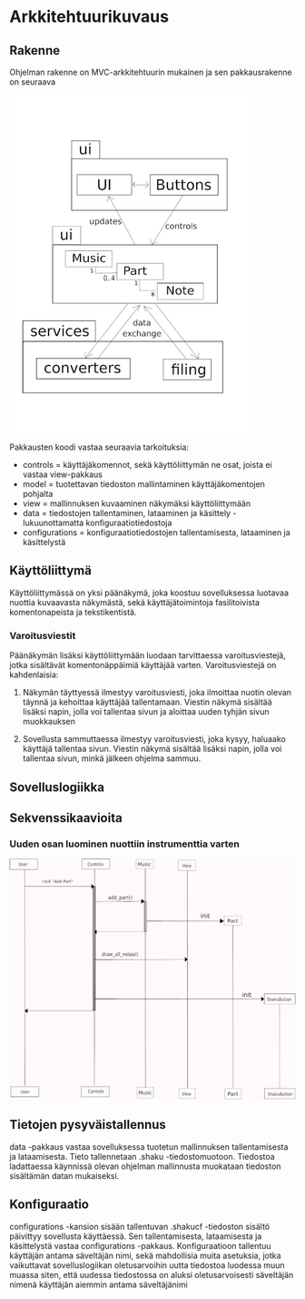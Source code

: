 # Arkkitehtuurikuvaus

## Rakenne

Ohjelman rakenne on MVC-arkkitehtuurin mukainen ja sen pakkausrakenne on seuraava

<img src="https://github.com/ElectricShakuhachi/ot-harjoitustyo/blob/master/dokumentaatio/kuvat/architecture.jpg" width="420">

Pakkausten koodi vastaa seuraavia tarkoituksia:

- controls = käyttäjäkomennot, sekä käyttöliittymän ne osat, joista ei vastaa view-pakkaus
- model = tuotettavan tiedoston mallintaminen käyttäjäkomentojen pohjalta
- view = mallinnuksen kuvaaminen näkymäksi käyttöliittymään
- data = tiedostojen tallentaminen, lataaminen ja käsittely - lukuunottamatta konfiguraatiotiedostoja
- configurations = konfiguraatiotiedostojen tallentamisesta, lataaminen ja käsittelystä

## Käyttöliittymä

Käyttöliittymässä on yksi päänäkymä, joka koostuu sovelluksessa luotavaa nuottia kuvaavasta näkymästä, sekä käyttäjätoimintoja fasilitoivista komentonapeista ja tekstikentistä.

### Varoitusviestit

Päänäkymän lisäksi käyttöliittymään luodaan tarvittaessa varoitusviestejä, jotka sisältävät komentonäppäimiä käyttäjää varten. Varoitusviestejä on kahdenlaisia:

1. Näkymän täyttyessä ilmestyy varoitusviesti, joka ilmoittaa nuotin olevan täynnä ja kehoittaa käyttäjää tallentamaan. Viestin näkymä sisältää lisäksi napin, jolla voi tallentaa sivun ja aloittaa uuden tyhjän sivun muokkauksen

2. Sovellusta sammuttaessa ilmestyy varoitusviesti, joka kysyy, haluaako käyttäjä tallentaa sivun. Viestin näkymä sisältää lisäksi napin, jolla voi tallentaa sivun, minkä jälkeen ohjelma sammuu.

## Sovelluslogiikka

## Sekvenssikaavioita

### Uuden osan luominen nuottiin instrumenttia varten

<img src="https://github.com/ElectricShakuhachi/ot-harjoitustyo/blob/master/dokumentaatio/kuvat/sequence_add_part.jpg" width="820">

## Tietojen pysyväistallennus

data -pakkaus vastaa sovelluksessa tuotetun mallinnuksen tallentamisesta ja lataamisesta. Tieto tallennetaan .shaku -tiedostomuotoon. Tiedostoa ladattaessa käynnissä olevan ohjelman mallinnusta muokataan tiedoston sisältämän datan mukaiseksi.

## Konfiguraatio

configurations -kansion sisään tallentuvan .shakucf -tiedoston sisältö päivittyy sovellusta käyttäessä. Sen tallentamisesta, lataamisesta ja käsittelystä vastaa configurations -pakkaus. Konfiguraatioon tallentuu käyttäjän antama säveltäjän nimi, sekä mahdollisia muita asetuksia, jotka vaikuttavat sovelluslogiikan oletusarvoihin uutta tiedostoa luodessa muun muassa siten, että uudessa tiedostossa on aluksi oletusarvoisesti säveltäjän nimenä käyttäjän aiemmin antama säveltäjänimi
